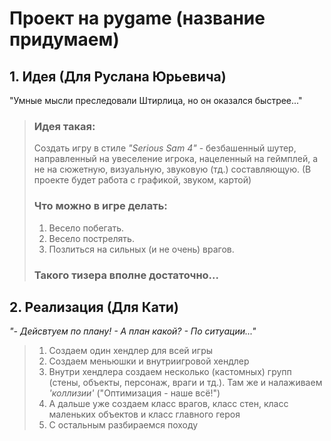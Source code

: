 # Проект на pygame (название придумаем)

## 1. Идея (Для Руслана Юрьевича)
"Умные мысли преследовали Штирлица, но он оказался быстрее..."
> ###  Идея такая:
> Создать игру в стиле *"Serious Sam 4"* - безбашенный шутер, 
> направленный на увеселение игрока, нацеленный на геймплей, 
> а не на сюжетную, визуальную, звуковую (тд.) составляющую. 
> (В проекте будет работа с графикой, звуком, картой)
> 
> ### Что можно в игре делать:
> 1. Весело побегать.
> 2. Весело пострелять.
> 3. Позлиться на сильных (и не очень) врагов.
> 
> ### Такого тизера вполне достаточно...

## 2. Реализация (Для Кати)
*"- Дейсвтуем по плану! - А план какой? - По ситуации..."*

> 1. Создаем один хендлер для всей игры
> 2. Создаем меньюшки и внутриигровой хендлер
> 3. Внутри хендлера создаем несколько (кастомных) групп (стены,
> объекты, персонаж, враги и тд.). Там же и налаживаем
> *'коллизии'* ("Оптимизация - наше всё!")
> 4. А дальше уже создаем класс врагов, 
> класс стен, класс маленьких объектов и класс главного героя
> 5. С остальным разбираемся походу
